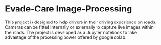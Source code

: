 # Evade-Care Image-Processing
This project is designed to help drivers in their driving experience on roads. 
Cameras can be fitted internally or externally to capture live images within the roads.
The project is developed as a Jupyter notebook to take advantage of the processing power offered by google colab.
